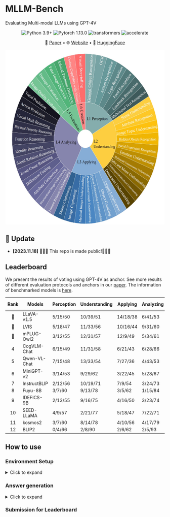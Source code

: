 # MLLM-Bench
Evaluating Multi-modal LLMs using GPT-4V
<center>

![Python 3.9+](https://img.shields.io/badge/Python-3.9-lightblue) ![Pytorch 1.13.0](https://img.shields.io/badge/PyTorch-1.13-lightblue) ![transformers](https://img.shields.io/badge/transformers-4.36.0.dev0%2B-lightblue) ![accelerate](https://img.shields.io/badge/accelerate-0.22-lightblue)
</center>

<p align="center">
   📃 <a href="arxiv.org" target="_blank">Paper</a> • 🌐 <a href="https://mllm-bench.llmzoo.com/" target="_blank">Website</a> • 🤗 <a href="huggingface.com" target="_blank">HuggingFace</a>  

<p align="center">
<img src="./image.png" alt="Data Composition" width="550" height="550">


## 🌈 Update
* **[2023.11.18]** 🎉🎉🎉 This repo is made public!🎉🎉🎉

## Leaderboard
We present the results of voting using GPT-4V as anchor. See more results of different evaluation protocols and anchors in our  [paper](link_to_paper.com). The information of benchmarked models is [here](./Model_cards.md).

| **Rank** | **Models**    | **Perception** | **Understanding** | **Applying** | **Analyzing** | **Evaluation** | **Creation** | **$\sum$ wins** |
|:----------:|---------------|----------------|-------------------|--------------|---------------|----------------|--------------|-----------------|
| 🏅️        | LLaVA-v1.5    | 5/15/50        | 10/39/51          | 14/18/38     | 6/41/53       | 10/12/18       | 6/19/15      | 51              |
| 🥈        | LVIS          | 5/18/47        | 11/33/56          | 10/16/44     | 9/31/60       | 8/15/17        | 5/20/15      | 48              |
| 🥉       | mPLUG-Owl2    | 3/12/55        | 12/31/57          | 12/9/49      | 5/34/61       | 8/9/23         | 5/18/17      | 48              |
| 4        | CogVLM-Chat   | 6/15/49        | 11/31/58          | 6/21/43      | 6/28/66       | 7/16/17        | 6/12/22      | 42              |
| 5        | Qwen-VL-Chat  | 7/15/48        | 13/33/54          | 7/27/36      | 4/43/53       | 8/16/16        | 2/22/16      | 41              |
| 6        | MiniGPT-v2    | 3/14/53        | 9/29/62           | 3/22/45      | 5/28/67       | 7/17/16        | 4/18/18      | 31              |
| 7        | InstructBLIP  | 2/12/56        | 10/19/71          | 7/9/54       | 3/24/73       | 5/9/26         | 1/15/24      | 28              |
| 8        | Fuyu-8B       | 3/7/60         | 9/13/78           | 3/5/62       | 1/15/84       | 6/9/25         | 1/9/30       | 23              |
| 9        | IDEFICS-9B    | 2/13/55        | 9/16/75           | 4/16/50      | 3/23/74       | 3/17/20        | 2/16/22      | 23              |
| 10       | SEED-LLaMA    | 4/9/57         | 2/21/77           | 5/18/47      | 7/22/71       | 2/17/21        | 3/10/27      | 23              |
| 11       | kosmos2       | 3/7/60         | 8/14/78           | 4/10/56      | 4/17/79       | 3/12/25        | 0/8/32       | 22              |
| 12       | BLIP2         | 0/4/66         | 2/8/90            | 2/6/62       | 2/5/93        | 2/6/32         | 1/7/32       | 9               |





## How to use
### Environment Setup
<details><summary>Click to expand</summary>
   
Install required packages:
```bash
pip install -r requirements.txt
```
Update `transformers` (we used `4.36.0.dev0`):
```bash
pip install git+https://github.com/huggingface/transformers
```

</details>



### Answer generation
<details><summary>Click to expand</summary>

- Configurate `accelerate` settings. We use `bf16` inference by default. If this is not supported by your device, set `downcast_bf16` to `false` and `mixed_precision` to `fp16`.

- Add model information in [configs/model_configs.yaml](./configs/model_configs.yaml)

- Create a model worker in [workers/model_workers.py](./workers/model_workers.py). The worker should inherit `BaseWorker`.
Rewrite `init_components()` and `forward()` method. Explanations of parameters and outputs of the two methods are in [workers/baseworker.py](./workers/baseworker.py).

- Run `bash generate.sh`.


</details>



### Submission for Leaderboard
